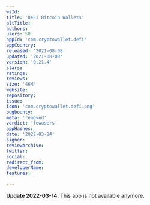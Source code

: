 ```yaml
---
wsId: 
title: 'DeFi Bitcoin Wallets'
altTitle: 
authors: 
users: 50
appId: 'com.cryptowallet.defi'
appCountry: 
released: '2021-08-08'
updated: '2021-08-08'
version: '0.21.4'
stars: 
ratings: 
reviews: 
size: '46M'
website: 
repository: 
issue: 
icon: 'com.cryptowallet.defi.png'
bugbounty: 
meta: 'removed'
verdict: 'fewusers'
appHashes: 
date: '2022-03-24'
signer: 
reviewArchive: 
twitter: 
social: 
redirect_from: 
developerName: 
features: 

---
```


**Update 2022-03-14**: This app is not available anymore.

